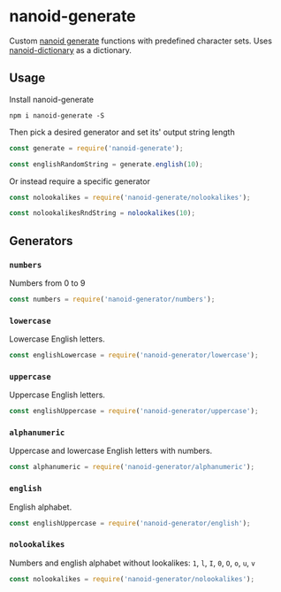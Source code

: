 # nanoid-generate

Custom [nanoid generate](https://github.com/ai/nanoid#custom-alphabet-or-length) functions with predefined character sets. Uses [nanoid-dictionary](https://github.com/CyberAP/nanoid-dictionary) as a dictionary.

## Usage

Install nanoid-generate

`npm i nanoid-generate -S`

Then pick a desired generator and set its' output string length

```javascript
const generate = require('nanoid-generate');

const englishRandomString = generate.english(10);
```

Or instead require a specific generator

```javascript
const nolookalikes = require('nanoid-generate/nolookalikes');

const nolookalikesRndString = nolookalikes(10);
```

## Generators

### `numbers`

Numbers from 0 to 9

```javascript
const numbers = require('nanoid-generator/numbers');
```

### `lowercase`

Lowercase English letters.

```javascript
const englishLowercase = require('nanoid-generator/lowercase');
```

### `uppercase`

Uppercase English letters.

```javascript
const englishUppercase = require('nanoid-generator/uppercase');
```

### `alphanumeric`

Uppercase and lowercase English letters with numbers.

```javascript
const alphanumeric = require('nanoid-generator/alphanumeric');
```

### `english`

English alphabet.

```javascript
const englishUppercase = require('nanoid-generator/english');
```

### `nolookalikes`

Numbers and english alphabet without lookalikes: `1`, `l`, `I`, `0`, `O`, `o`, `u`, `v`

```javascript
const nolookalikes = require('nanoid-generator/nolookalikes');
```
